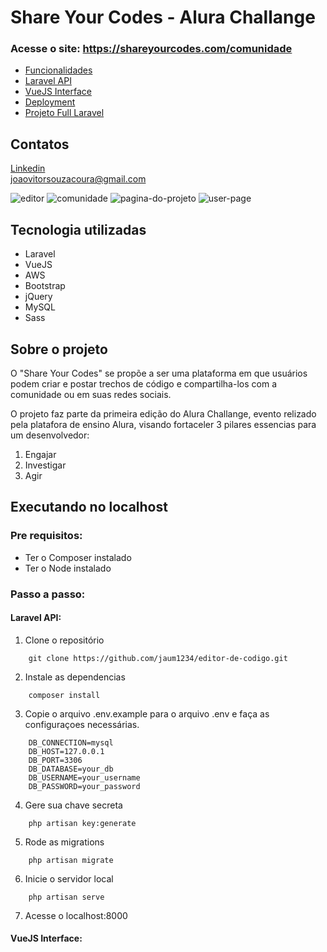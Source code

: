 # Share Your Codes - Alura Challange

<h3>Acesse o site: <a href="https://shareyourcodes.com/comunidade" target="_blank">https://shareyourcodes.com/comunidade</a></h3>

<ul>
    <li>
        <a href="funcionalidades.md" target="_blank">Funcionalidades</a>
    </li>
    <li>
        <a href="https://github.com/jaum1234/editor-de-codigo" target="_blank">Laravel API</a>
    </li>
    <li>
        <a href="https://github.com/jaum1234/share-your-codes-vuejs" target="_blank">VueJS Interface</a>
    </li>
    <li>
        <a href="deployment.md" target="_blank">Deployment</a>
    </li>
    <li>
        <a href="#" target="_blank">Projeto Full Laravel</a>
    </li>
</ul>

## Contatos

<a href="https://www.linkedin.com/in/joao-v%C3%ADtor-de-souza-coura-b435381a9/" target="_blank">Linkedin</a>
<br>
<a href="mailto:joaovitorsouzacoura@gmail.com" target="_blank">joaovitorsouzacoura@gmail.com</a>

![editor](https://i.gyazo.com/00ece030b6655ce923bca591e355e8b2.png)
![comunidade](https://i.gyazo.com/dc33f4dfa2062f61551465505d20a2fa.png)
![pagina-do-projeto](https://i.gyazo.com/7234d2415ddfebbf737a7537a87bd473.png)
![user-page](https://i.gyazo.com/c8b861bec97963efbd431509bcaa5795.png)

## Tecnologia utilizadas

- Laravel
- VueJS
- AWS
- Bootstrap
- jQuery
- MySQL
- Sass

## Sobre o projeto

O "Share Your Codes" se propõe a ser uma plataforma em que usuários podem criar e postar trechos de código e compartilha-los com a comunidade ou em suas redes sociais.

O projeto faz parte da primeira edição do Alura Challange, evento relizado pela platafora de ensino Alura, visando fortaceler 3 pilares essencias para um desenvolvedor:

1. Engajar
2. Investigar
3. Agir

## Executando no localhost

### Pre requisitos:

- Ter o Composer instalado
- Ter o Node instalado

### Passo a passo:

#### Laravel API: 

1. Clone o repositório 
``` 
    git clone https://github.com/jaum1234/editor-de-codigo.git 
```

2. Instale as dependencias
``` 
    composer install 
```

3. Copie o arquivo .env.example para o arquivo .env e faça as configuraçoes necessárias.
``` 
    DB_CONNECTION=mysql
    DB_HOST=127.0.0.1
    DB_PORT=3306
    DB_DATABASE=your_db
    DB_USERNAME=your_username
    DB_PASSWORD=your_password
```
4. Gere sua chave secreta
``` 
    php artisan key:generate 
```

5. Rode as migrations
```
    php artisan migrate
```


6. Inicie o servidor local
```
    php artisan serve
```

7. Acesse o localhost:8000

#### VueJS Interface: 





